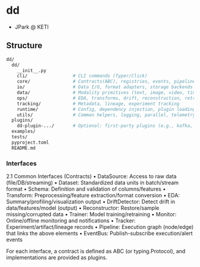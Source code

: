 # dd

- JPark @ KETI

## Structure

```bash
dd/
  dd/
    __init__.py
    cli/                 # CLI commands (Typer/Click)
    core/                # Contracts(ABC), registries, events, pipeline engine
    io/                  # Data I/O, format adapters, storage backends
    data/                # Modality primitives (text, image, video, timeseries)
    ops/                 # EDA, transforms, drift, reconstruction, retraining, monitoring
    tracking/            # Metadata, lineage, experiment tracking
    runtime/             # Config, dependency injection, plugin loading, env
    utils/               # Common helpers, logging, parallel, telemetry
  plugins/
    dd-plugin-.../       # Optional: first-party plugins (e.g., kafka, s3, prometheus, xgboost)
  examples/
  tests/
  pyproject.toml
  README.md
```

### Interfaces

2.1 Common Interfaces (Contracts)
• DataSource: Access to raw data (file/DB/streaming)
• Dataset: Standardized data units in batch/stream format
• Schema: Definition and validation of columns/features
• Transform: Preprocessing/feature extraction/format conversion
• EDA: Summary/profiling/visualization output
• DriftDetector: Detect drift in data/features/model (output)
• Reconstructor: Restore/sample missing/corrupted data
• Trainer: Model training/retraining
• Monitor: Online/offline monitoring and notifications
• Tracker: Experiment/artifact/lineage records
• Pipeline: Execution graph (node/edge) that links the above elements
• EventBus: Publish-subscribe execution/alert events

For each interface, a contract is defined as ABC (or typing.Protocol), and implementations are provided as plugins.
